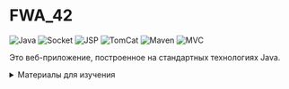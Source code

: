 # FWA_42

![Java](https://img.shields.io/badge/Java-2F4F4F?style=flat&logo=java&logoColor=E9D54D) 
![Socket](https://img.shields.io/badge/Socket_API-2F4F4F?style=flat&logo=java&logoColor=E9D54D) 
![JSP](https://img.shields.io/badge/JSP-2F4F4F?style=flat&logo=java&logoColor=E9D54D) 
![TomCat](https://img.shields.io/badge/Apache_TomCat-2F4F4F?style=flat&logo=java&logoColor=E9D54D) 
![Maven](https://img.shields.io/badge/Maven-2F4F4F?style=flat&logo=java&logoColor=E9D54D) 
![MVC](https://img.shields.io/badge/MVC-2F4F4F?style=flat&logo=java&logoColor=E9D54D) 



Это веб-приложение, построенное на стандартных технологиях Java.
<details>
<summary>Материалы для изучения</summary>

* [Часть цикла “Введение в Enterprise-разработку”](https://javarush.ru/groups/posts/2514-vvedenie-v-enterprise-razrabotku)

* [Что такое Сервлеты, Java servlet API](https://javarush.ru/groups/posts/2529-chastjh-5-servletih-pishem-prostoe-veb-prilozhenie)


</details>



